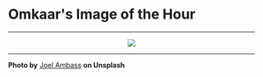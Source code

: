 # Omkaar's Image of the Hour

---

<div align="center">

<a href="https://unsplash.com/photos/a-colorful-chameleon-rests-among-green-leaves-UdrjX4VI8zU">
  <img src="https://images.unsplash.com/photo-1753182909370-52cf615f731f?crop=entropy&cs=tinysrgb&fit=max&fm=jpg&ixid=M3w3NjA2Nzh8MHwxfHJhbmRvbXx8fHx8fHx8fDE3NTU0MjEyMDB8&ixlib=rb-4.1.0&q=80&w=1080" style="max-width:100%; height:auto;">
</a>



</div>

---

**Photo by** [Joel Ambass](https://unsplash.com/@jcambass) **on Unsplash**
